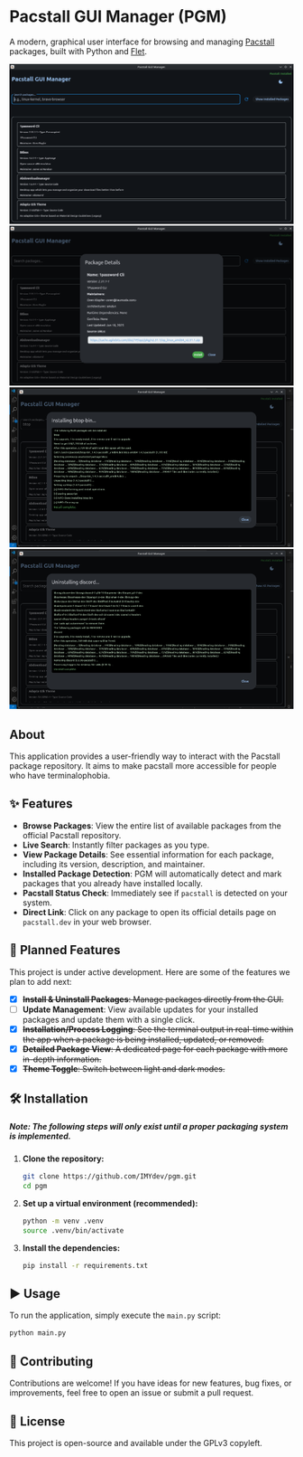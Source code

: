 
# Pacstall GUI Manager (PGM)

A modern, graphical user interface for browsing and managing [Pacstall](https://pacstall.dev) packages, built with Python and [Flet](https://flet.dev).

![Pacstall GUI Screenshot](showcase.png)
![Package details](package_details.png)
![Package installation](package_install.png)
![Package removal](package_removal.png)



## About

This application provides a user-friendly way to interact with the Pacstall package repository. It aims to make pacstall more accessible for people who have terminalophobia.

## ✨ Features

- **Browse Packages**: View the entire list of available packages from the official Pacstall repository.
- **Live Search**: Instantly filter packages as you type.
- **View Package Details**: See essential information for each package, including its version, description, and maintainer.
- **Installed Package Detection**: PGM will automatically detect and mark packages that you already have installed locally.
- **Pacstall Status Check**: Immediately see if `pacstall` is detected on your system.
- **Direct Link**: Click on any package to open its official details page on `pacstall.dev` in your web browser.

## 🚀 Planned Features

This project is under active development. Here are some of the features we plan to add next:

- [x] ~~**Install & Uninstall Packages**: Manage packages directly from the GUI.~~
- [ ] **Update Management**: View available updates for your installed packages and update them with a single click.
- [x] ~~**Installation/Process Logging**: See the terminal output in real-time within the app when a package is being installed, updated, or removed.~~
- [x] ~~**Detailed Package View**: A dedicated page for each package with more in-depth information.~~
- [x] ~~**Theme Toggle**: Switch between light and dark modes.~~

## 🛠️ Installation

##### Note: The following steps will only exist until a proper packaging system is implemented.

1.  **Clone the repository:**
    ```bash
    git clone https://github.com/IMYdev/pgm.git
    cd pgm
    ```

2.  **Set up a virtual environment (recommended):**
    ```bash
    python -m venv .venv
    source .venv/bin/activate
    ```

3.  **Install the dependencies:**
    ```bash
    pip install -r requirements.txt
    ```

## ▶️ Usage

To run the application, simply execute the `main.py` script:

```bash
python main.py
```

## 🤝 Contributing

Contributions are welcome! If you have ideas for new features, bug fixes, or improvements, feel free to open an issue or submit a pull request.

## 📄 License

This project is open-source and available under the GPLv3 copyleft.
